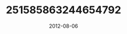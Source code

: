 ---
title: "251585863244654792"
image: "2012-08-06 10.03.13 251585863244654792_46248401"
date: "2012-08-06"
type: "photo"
---